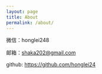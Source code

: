 ```yaml
---
layout: page
title: About
permalink: /about/
---
```


微信：honglei248

邮箱：shaka202@gmail.com

github: https://github.com/honglei24
